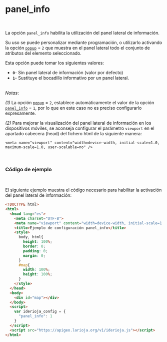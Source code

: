 # panel_info
<br />

La opción `panel_info` habilita la utilización del panel lateral de información.

Su uso se puede personalizar mediante programación, o utilizarlo activando la opción [`popup`](opciones/popup) = `2` que muestra en el panel lateral todo el conjunto de atributos del elemento seleccionado.

Esta opción puede tomar los siguientes valores:

- **`0`**- Sin panel lateral de información (valor por defecto)
- **`1`**- Sustituye el bocadillo informativo por un panel lateral.

<br />*Notas*:

*(1)* La opción [`popup`](opciones/popup) = `2`, establece automáticamente el valor de la opción [`panel_info`](opciones/panel_info) = `1`, por lo que en este caso no es preciso configurarlo expresamente.

*(2)* Para mejorar la visualización del panel lateral de información en los dispositivos móviles, se aconseja configurar el parámetro `viewport` en el apartado cabecera (head) del fichero html de la siguiente manera:

    <meta name="viewport" content="width=device-width, initial-scale=1.0, maximum-scale=1.0, user-scalable=no" />  

<br />

### Código de ejemplo
<br />

El siguiente ejemplo muestra el código necesario para habilitar la activación del panel lateral de información:

```html
<!DOCTYPE html>
<html>
  <head lang="es">
    <meta charset="UTF-8">
    <meta name="viewport" content="width=device-width, initial-scale=1.0, maximum-scale=1.0, user-scalable=no" />
    <title>Ejemplo de configuración panel_info</title>
    <style>
      body, html{
        height: 100%;
        border: 0;
        padding: 0;
        margin: 0;
      }
      #map{
        width: 100%;
        height: 100%;
      }
    </style>
  </head>
  <body>
    <div id="map"></div>
  </body>
  <script>
    var iderioja_config = {
      "panel_info": 1
    }
  </script>
  <script src="https://apigeo.larioja.org/v1/iderioja.js"></script>
</html>
```
